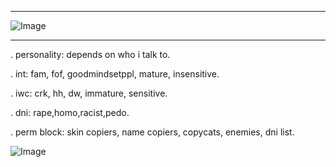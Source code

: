 ***
![Image](https://github.com/user-attachments/assets/53e3e3c6-686f-413a-9e82-df665ea1e105)
***
. personality: depends on who i talk to.

. int: fam, fof, goodmindsetppl, mature, insensitive.

. iwc: crk, hh, dw, immature, sensitive.

. dni: rape,homo,racist,pedo.

. perm block: skin copiers, name copiers, copycats, enemies, dni list.






![Image](https://github.com/user-attachments/assets/78cf1685-e507-42ab-a900-c91273c12005)
